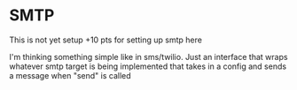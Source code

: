 # SMTP

This is not yet setup +10 pts for setting up smtp here

I'm thinking something simple like in sms/twilio. Just an interface that wraps whatever smtp target is being implemented
that takes in a config and sends a message when "send" is called 


